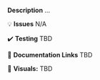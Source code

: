 **Description**
...

:bulb: **Issues**
N/A 

:heavy_check_mark: **Testing**
TBD

:memo: **Documentation Links**
TBD

:camera_flash: **Visuals:**
TBD
